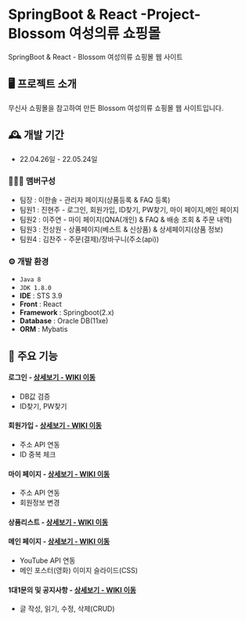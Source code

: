 # SpringBoot & React -Project-Blossom 여성의류 쇼핑몰
SpringBoot & React - Blossom 여성의류 쇼핑몰 웹 사이트


## 🖥️ 프로젝트 소개
무신사 쇼핑몰을 참고하여 만든 Blossom 여성의류 쇼핑몰 웹 사이트입니다.
<br>

## 🕰️ 개발 기간
* 22.04.26일 - 22.05.24일

### 🧑‍🤝‍🧑 맴버구성
 - 팀장  : 이한솔 - 관리자 페이지(상품등록 & FAQ 등록)
 - 팀원1 : 진현주 - 로그인, 회원가입, ID찾기, PW찾기, 마이 페이지,메인 페이지
 - 팀원2 : 이주연 - 마이 페이지(QNA(개인) & FAQ & 배송 조회 & 주문 내역)
 - 팀원3 : 전상원 - 상품페이지(베스트 & 신상품) & 상세페이지(상품 정보)
 - 팀원4 : 김찬주 - 주문(결제)/장바구니(주소(api))

### ⚙️ 개발 환경
- `Java 8`
- `JDK 1.8.0`
- **IDE** : STS 3.9
- **Front** : React
- **Framework** : Springboot(2.x)
- **Database** : Oracle DB(11xe)
- **ORM** : Mybatis

## 📌 주요 기능
#### 로그인 - <a href="https://github.com/chaehyuenwoo/SpringBoot-Project-MEGABOX/wiki/%EC%A3%BC%EC%9A%94-%EA%B8%B0%EB%8A%A5-%EC%86%8C%EA%B0%9C(Login)" >상세보기 - WIKI 이동</a>
- DB값 검증
- ID찾기, PW찾기
#### 회원가입 - <a href="https://github.com/chaehyuenwoo/SpringBoot-Project-MEGABOX/wiki/%EC%A3%BC%EC%9A%94-%EA%B8%B0%EB%8A%A5-%EC%86%8C%EA%B0%9C(Member)" >상세보기 - WIKI 이동</a>
- 주소 API 연동
- ID 중복 체크
#### 마이 페이지 - <a href="https://github.com/chaehyuenwoo/SpringBoot-Project-MEGABOX/wiki/%EC%A3%BC%EC%9A%94-%EA%B8%B0%EB%8A%A5-%EC%86%8C%EA%B0%9C(Member)" >상세보기 - WIKI 이동</a>
- 주소 API 연동
- 회원정보 변경

#### 상품리스트  - <a href="https://github.com/chaehyuenwoo/SpringBoot-Project-MEGABOX/wiki/%EC%A3%BC%EC%9A%94-%EA%B8%B0%EB%8A%A5-%EC%86%8C%EA%B0%9C(%EC%98%81%ED%99%94-%EC%98%88%EB%A7%A4)" >상세보기 - WIKI 이동</a>

#### 메인 페이지 - <a href="https://github.com/chaehyuenwoo/SpringBoot-Project-MEGABOX/wiki/%EC%A3%BC%EC%9A%94-%EA%B8%B0%EB%8A%A5-%EC%86%8C%EA%B0%9C(%EB%A9%94%EC%9D%B8-Page)" >상세보기 - WIKI 이동</a>
- YouTube API 연동
- 메인 포스터(영화) 이미지 슬라이드(CSS)
#### 1대1문의 및 공지사항 - <a href="" >상세보기 - WIKI 이동</a> 
- 글 작성, 읽기, 수정, 삭제(CRUD)
